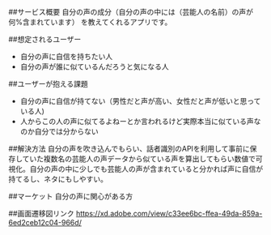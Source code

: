 ##サービス概要
自分の声の成分（自分の声の中には（芸能人の名前）の声が何%含まれています）
を教えてくれるアプリです。

##想定されるユーザー
- 自分の声に自信を持ちたい人
- 自分の声が誰に似ているんだろうと気になる人

##ユーザーが抱える課題
- 自分の声に自信が持てない（男性だと声が高い、女性だと声が低いと思っている人)
- 人からこの人の声に似てるよねーとか言われるけど実際本当に似ている声なのか自分では分からない

##解決方法
自分の声を吹き込んでもらい、話者識別のAPIを利用して事前に保存していた複数名の芸能人の声データから似ている声を算出してもらい数値で可視化。自分の声の中に少しでも芸能人の声が含まれていると分かれば声に自信が持てるし、ネタにもしやすい。

##マーケット
自分の声に関心がある方

##画面遷移図リンク
 https://xd.adobe.com/view/c33ee6bc-ffea-49da-859a-6ed2ceb12c04-966d/

